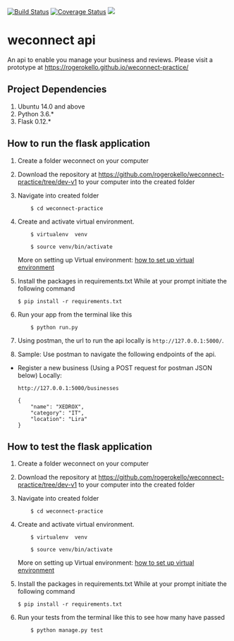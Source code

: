 [![Build Status](https://travis-ci.org/rogerokello/weconnect-practice.svg?branch=dev-v1)](https://travis-ci.org/rogerokello/weconnect-practice) [![Coverage Status](https://coveralls.io/repos/github/rogerokello/weconnect-practice/badge.svg?branch=dev-v1)](https://coveralls.io/github/rogerokello/weconnect-practice?branch=dev-v1) <a href="https://codeclimate.com/github/rogerokello/weconnect-practice/maintainability"><img src="https://api.codeclimate.com/v1/badges/203bec3842f23583461b/maintainability" /></a>
</br>
# weconnect api
An api to enable you manage your business and reviews. Please visit a prototype at https://rogerokello.github.io/weconnect-practice/

## Project Dependencies
1. Ubuntu 14.0 and above
2. Python 3.6.*
3. Flask 0.12.*

## How to run the flask application
1. Create a folder weconnect on your computer
   
2. Download the repository at https://github.com/rogerokello/weconnect-practice/tree/dev-v1 to your computer into the created folder

3. Navigate into created folder

    ```
        $ cd weconnect-practice
    ```
4. Create and activate  virtual environment.

    ```
        $ virtualenv  venv

        $ source venv/bin/activate
    ```

    More on setting up Virtual environment: [how to set up virtual environment](http://docs.python-guide.org/en/latest/dev/virtualenvs/)

5. Install the packages in requirements.txt
   While at your prompt initiate the following command

    ``` $ pip install -r requirements.txt ```

6. Run your app from the terminal like this

    ```
        $ python run.py
    ```

7. Using postman, the url to run the api locally is ```http://127.0.0.1:5000/```.

8. Sample: Use postman to navigate the following endpoints of the api.
-  Register a new business (Using a POST request for postman JSON below)
    Locally:
    ```
    http://127.0.0.1:5000/businesses
    ```

    ```
    {
        "name": "XEDROX",
        "category": "IT",
        "location": "Lira"
    }
    ```
## How to test the flask application
1. Create a folder weconnect on your computer
   
2. Download the repository at https://github.com/rogerokello/weconnect-practice/tree/dev-v1 to your computer into the created folder

3. Navigate into created folder

    ```
        $ cd weconnect-practice
    ```
4. Create and activate  virtual environment.

    ```
        $ virtualenv  venv

        $ source venv/bin/activate
    ```

    More on setting up Virtual environment: [how to set up virtual environment](http://docs.python-guide.org/en/latest/dev/virtualenvs/)

5. Install the packages in requirements.txt
   While at your prompt initiate the following command

    ``` $ pip install -r requirements.txt ```

6. Run your tests from the terminal like this to see how many have passed

    ```
        $ python manage.py test
    ```

